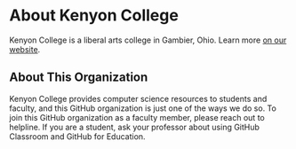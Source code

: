 # About Kenyon College

Kenyon College is a liberal arts college in Gambier, Ohio. Learn more [on our website](https://kenyon.edu).

## About This Organization

Kenyon College provides computer science resources to students and faculty, and this GitHub organization is just one of the ways we do so. To join this GitHub organization as a faculty member, please reach out to helpline. If you are a student, ask your professor about using GitHub Classroom and GitHub for Education.
